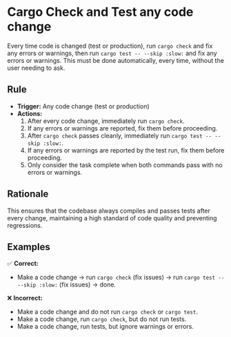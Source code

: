 # Cargo Check and Test any code change

Every time code is changed (test or production), run `cargo check` and
fix any errors or warnings, then run `cargo test -- --skip :slow:` and
fix any errors or warnings. This must be done automatically, every
time, without the user needing to ask.

## Rule

- **Trigger:** Any code change (test or production)
- **Actions:**
  1. After every code change, immediately run `cargo check`.
  2. If any errors or warnings are reported, fix them before proceeding.
  3. After `cargo check` passes cleanly, immediately run `cargo test -- --skip :slow:`.
  4. If any errors or warnings are reported by the test run, fix them before proceeding.
  5. Only consider the task complete when both commands pass with no errors or warnings.

## Rationale

This ensures that the codebase always compiles and passes tests after every change, maintaining a high standard of code quality and preventing regressions.

## Examples

✅ **Correct:**
- Make a code change → run `cargo check` (fix issues) → run `cargo test -- --skip :slow:` (fix issues) → done.

❌ **Incorrect:**
- Make a code change and do not run `cargo check` or `cargo test`.
- Make a code change, run `cargo check`, but do not run tests.
- Make a code change, run tests, but ignore warnings or errors.
